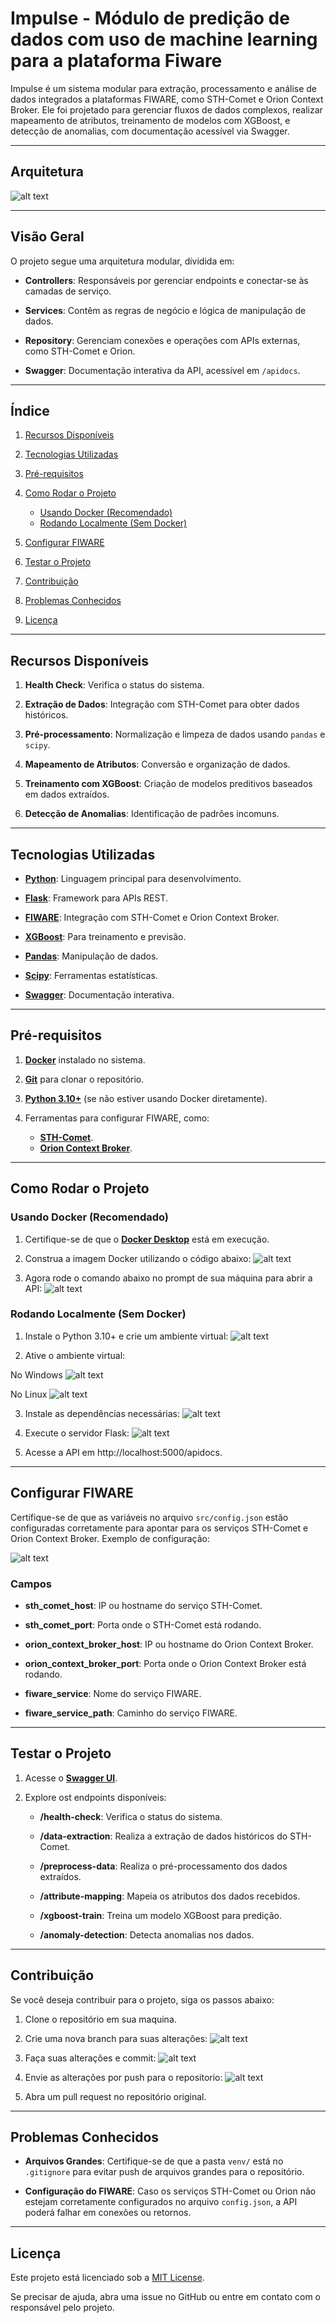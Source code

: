 
# Impulse - Módulo de predição de dados com uso de machine learning para a plataforma Fiware

Impulse é um sistema modular para extração, processamento e análise de dados integrados a plataformas FIWARE, como STH-Comet e Orion Context Broker. Ele foi projetado para gerenciar fluxos de dados complexos, realizar mapeamento de atributos, treinamento de modelos com XGBoost, e detecção de anomalias, com documentação acessível via Swagger.

---

## **Arquitetura**
![alt text](imagens/Arquitetura_GE_iMpuLse%20-%2012.jpg)

---

## **Visão Geral**

O projeto segue uma arquitetura modular, dividida em:

- **Controllers**: Responsáveis por gerenciar endpoints e conectar-se às camadas de serviço.

- **Services**: Contêm as regras de negócio e lógica de manipulação de dados.

- **Repository**: Gerenciam conexões e operações com APIs externas, como STH-Comet e Orion.

- **Swagger**: Documentação interativa da API, acessível em `/apidocs`.

---

## **Índice**

1. [Recursos Disponíveis](#recursos-disponíveis)

2. [Tecnologias Utilizadas](#tecnologias-utilizadas)

3. [Pré-requisitos](#pré-requisitos)

4. [Como Rodar o Projeto](#como-rodar-o-projeto)
   - [Usando Docker (Recomendado)](#usando-docker-recomendado)
   - [Rodando Localmente (Sem Docker)](#rodando-localmente-sem-docker)

5. [Configurar FIWARE](#configurar-fiware)

6. [Testar o Projeto](#testar-o-projeto)

7. [Contribuição](#contribuição)

8. [Problemas Conhecidos](#problemas-conhecidos)

9. [Licença](#licença)

---

## **Recursos Disponíveis**

1. **Health Check**: Verifica o status do sistema.

2. **Extração de Dados**: Integração com STH-Comet para obter dados históricos.

3. **Pré-processamento**: Normalização e limpeza de dados usando `pandas` e `scipy`.

4. **Mapeamento de Atributos**: Conversão e organização de dados.

5. **Treinamento com XGBoost**: Criação de modelos preditivos baseados em dados extraídos.

6. **Detecção de Anomalias**: Identificação de padrões incomuns.

---

## **Tecnologias Utilizadas**

- **[Python](https://www.python.org/downloads/)**: Linguagem principal para desenvolvimento.

- **[Flask](https://flask.palletsprojects.com/en/latest/)**: Framework para APIs REST.

- **[FIWARE](https://fiware.org/)**: Integração com STH-Comet e Orion Context Broker.

- **[XGBoost](https://xgboost.readthedocs.io/en/stable/)**: Para treinamento e previsão.

- **[Pandas](https://pandas.pydata.org/)**: Manipulação de dados.

- **[Scipy](https://scipy.org/)**: Ferramentas estatísticas.

- **[Swagger](https://swagger.io/)**: Documentação interativa.

---

## **Pré-requisitos**

1. **[Docker](https://www.docker.com/products/docker-desktop)** instalado no sistema.

2. **[Git](https://git-scm.com/downloads)** para clonar o repositório.

3. **[Python 3.10+](https://www.python.org/downloads/)** (se não estiver usando Docker diretamente).

4. Ferramentas para configurar FIWARE, como:
   - **[STH-Comet](https://fiware-sth-comet.readthedocs.io/en/latest/)**.
   - **[Orion Context Broker](https://fiware-orion.readthedocs.io/en/latest/)**.

---

## **Como Rodar o Projeto**

### **Usando Docker (Recomendado)**

1. Certifique-se de que o **[Docker Desktop](https://www.docker.com/products/docker-desktop)** está em execução.

2. Construa a imagem Docker utilizando o código abaixo:
   ![alt text](imagens/image-1.png)

3. Agora rode o comando abaixo no prompt de sua máquina para abrir a API:
   ![alt text](imagens/image-2.png)

### **Rodando Localmente (Sem Docker)**

1. Instale o Python 3.10+ e crie um ambiente virtual:
   ![alt text](imagens/image-3.png)
   
2. Ative o ambiente virtual:

No Windows
  ![alt text](imagens/image-4.png)

No Linux
  ![alt text](imagens/image-5.png)

3. Instale as dependências necessárias:
![alt text](imagens/image-7.png)

4. Execute o servidor Flask:
![alt text](imagens/image-8.png)

5. Acesse a API em http://localhost:5000/apidocs.

---

## **Configurar FIWARE**

Certifique-se de que as variáveis no arquivo `src/config.json` estão configuradas corretamente para apontar para os serviços STH-Comet e Orion Context Broker. Exemplo de configuração:

   ![alt text](imagens/image.png)


### **Campos**

- **sth_comet_host**: IP ou hostname do serviço STH-Comet.

- **sth_comet_port**: Porta onde o STH-Comet está rodando.

- **orion_context_broker_host**: IP ou hostname do Orion Context Broker.

- **orion_context_broker_port**: Porta onde o Orion Context Broker está rodando.

- **fiware_service**: Nome do serviço FIWARE.

- **fiware_service_path**: Caminho do serviço FIWARE.

---

## **Testar o Projeto**

1. Acesse o **[Swagger UI](http://localhost:5000/apidocs)**.

2. Explore ost endpoints disponíveis:

   - **/health-check**: Verifica o status do sistema.

   - **/data-extraction**: Realiza a extração de dados históricos do STH-Comet.

   - **/preprocess-data**: Realiza o pré-processamento dos dados extraídos.

   - **/attribute-mapping**: Mapeia os atributos dos dados recebidos.

   - **/xgboost-train**: Treina um modelo XGBoost para predição.

   - **/anomaly-detection**: Detecta anomalias nos dados.

---

## **Contribuição**

Se você deseja contribuir para o projeto, siga os passos abaixo:

1. Clone o repositório em sua maquina.

2. Crie uma nova branch para suas alterações:
   ![alt text](imagens/image-6.png)

3. Faça suas alterações e commit:
![alt text](imagens/image-14.png)

4. Envie as alterações por push para o repositorio:
   ![alt text](imagens/image-10.png)

5. Abra um pull request no repositório original.

---

## **Problemas Conhecidos**

- **Arquivos Grandes**: Certifique-se de que a pasta `venv/` está no `.gitignore` para evitar push de arquivos grandes para o repositório.

- **Configuração do FIWARE**: Caso os serviços STH-Comet ou Orion não estejam corretamente configurados no arquivo `config.json`, a API poderá falhar em conexões ou retornos.

---

## **Licença**

Este projeto está licenciado sob a [MIT License](LICENSE).

Se precisar de ajuda, abra uma issue no GitHub ou entre em contato com o responsável pelo projeto.
